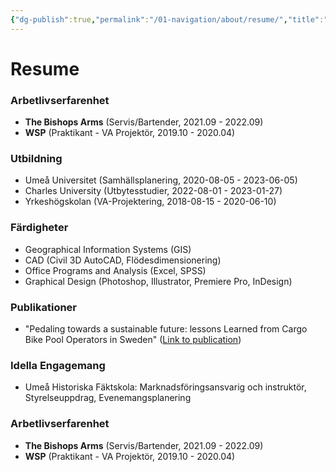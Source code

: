 ```yaml
---
{"dg-publish":true,"permalink":"/01-navigation/about/resume/","title":"Resume","noteIcon":"","created":"Friday, December 22nd 2023, 9:23:31 pm","updated":"2023-12-23T16:54:00.770+01:00"}
---
```



# Resume


### Arbetlivserfarenhet

- **The Bishops Arms** (Servis/Bartender, 2021.09 - 2022.09)
- **WSP** (Praktikant - VA Projektör, 2019.10 - 2020.04)
### Utbildning
- Umeå Universitet (Samhällsplanering, 2020-08-05 - 2023-06-05)
- Charles University (Utbytesstudier, 2022-08-01 - 2023-01-27)
- Yrkeshögskolan (VA-Projektering, 2018-08-15 - 2020-06-10)

### Färdigheter
- Geographical Information Systems (GIS)
- CAD (Civil 3D AutoCAD, Flödesdimensionering)
- Office Programs and Analysis (Excel, SPSS)
- Graphical Design (Photoshop, Illustrator, Premiere Pro, InDesign)
### Publikationer
- "Pedaling towards a sustainable future: lessons Learned from Cargo Bike Pool Operators in Sweden" ([Link to publication](https://urn.kb.se/resolve?urn=urn:nbn:se:umu:diva-210693))
### Idella Engagemang
- Umeå Historiska Fäktskola: Marknadsföringsansvarig och instruktör, Styrelseuppdrag, Evenemangsplanering
### Arbetlivserfarenhet
- **The Bishops Arms** (Servis/Bartender, 2021.09 - 2022.09)
- **WSP** (Praktikant - VA Projektör, 2019.10 - 2020.04)
